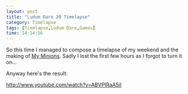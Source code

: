 ```yaml
---
layout: post
title: "Ludum Dare 20 Timelapse"
category: Timelapse
tags: [Timelapse,Ludum Dare,Games]
time: 14:14:56
---
```

So this time I managed to compose a timelapse of my weekend and the making of [My Minions](/blog/my_minions). Sadly I lost the first few hours as I forgot to turn it on...

Anyway here's the result:  

http://www.youtube.com/watch?v=ABVPlRaA5iI

